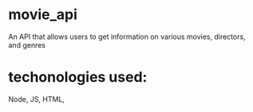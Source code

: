 # movie_api
An API that allows users to get information on various movies, directors, and genres

# techonologies used:

Node, JS, HTML, 
